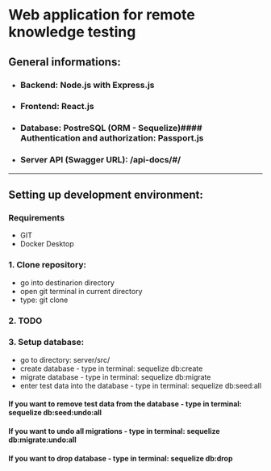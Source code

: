 <!-- Heading -->
# Web application for remote knowledge testing

## General informations:
<!-- UL-->
* ### Backend: Node.js with Express.js
* ### Frontend: React.js
* ### Database: PostreSQL (ORM - Sequelize)#### Authentication and authorization: Passport.js
* ### Server API (Swagger URL): /api-docs/#/

<hr>

## Setting up development environment:

### Requirements
<!-- UL-->
* GIT
* Docker Desktop

<!-- UL-->
### 1\. Clone repository:
* go into destinarion directory
* open git terminal in current directory
* type: git clone 

### 2\. TODO

### 3\. Setup database:
* go to directory: server/src/
* create database - type in terminal: sequelize db:create
* migrate database - type in terminal: sequelize db:migrate
* enter test data into the database - type in terminal: sequelize db:seed:all

#### If you want to remove test data from the database - type in terminal: sequelize db:seed:undo:all
#### If you want to undo all migrations - type in terminal: sequelize db:migrate:undo:all
#### If you want to drop database - type in terminal: sequelize db:drop